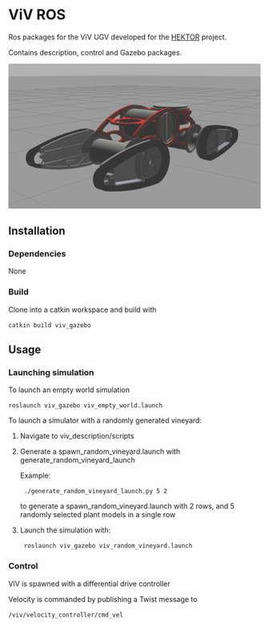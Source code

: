 # ViV ROS

Ros packages for the ViV UGV developed for the [HEKTOR](https://hektor.fer.hr/) project.

Contains description, control and Gazebo packages. 

![viv1](doc/viv_pequeno_img.png)

## Installation

### Dependencies
None
### Build

Clone into a catkin workspace and build with

	catkin build viv_gazebo

## Usage

### Launching simulation

To launch an empty world simulation

	roslaunch viv_gazebo viv_empty_world.launch  

To launch a simulator with a randomly generated vineyard:

1. Navigate to viv_description/scripts

2. Generate a spawn_random_vineyard.launch with generate_random_vineyard_launch 
	
	Example:

		./generate_random_vineyard_launch.py 5 2  

	to generate a spawn_random_vineyard.launch with 2 rows, and 5 randomly selected plant models in a single row

3. Launch the simulation with:

		roslaunch viv_gazebo viv_random_vineyard.launch  


### Control
ViV is spawned with a differential drive controller 

Velocity is commanded by publishing a Twist message to 
   
    /viv/velocity_controller/cmd_vel
